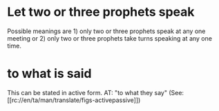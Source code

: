 # Let two or three prophets speak

Possible meanings are 1) only two or three prophets speak at any one meeting or 2) only two or three prophets take turns speaking at any one time.

# to what is said

This can be stated in active form. AT: "to what they say" (See: [[rc://en/ta/man/translate/figs-activepassive]])

